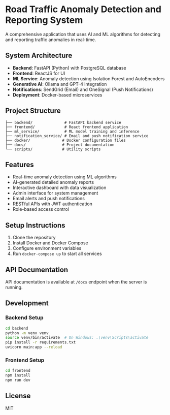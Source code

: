 # Road Traffic Anomaly Detection and Reporting System

A comprehensive application that uses AI and ML algorithms for detecting and reporting traffic anomalies in real-time.

## System Architecture

- **Backend**: FastAPI (Python) with PostgreSQL database
- **Frontend**: ReactJS for UI
- **ML Service**: Anomaly detection using Isolation Forest and AutoEncoders
- **Generative AI**: Ollama and GPT-4 integration
- **Notifications**: SendGrid (Email) and OneSignal (Push Notifications)
- **Deployment**: Docker-based microservices

## Project Structure

```
├── backend/              # FastAPI backend service
├── frontend/             # React frontend application
├── ml_service/           # ML model training and inference
├── notification_service/ # Email and push notification service
├── docker/              # Docker configuration files
├── docs/                # Project documentation
└── scripts/             # Utility scripts
```

## Features

- Real-time anomaly detection using ML algorithms
- AI-generated detailed anomaly reports
- Interactive dashboard with data visualization
- Admin interface for system management
- Email alerts and push notifications
- RESTful APIs with JWT authentication
- Role-based access control

## Setup Instructions

1. Clone the repository
2. Install Docker and Docker Compose
3. Configure environment variables
4. Run `docker-compose up` to start all services

## API Documentation

API documentation is available at `/docs` endpoint when the server is running.

## Development

### Backend Setup
```bash
cd backend
python -m venv venv
source venv/bin/activate  # On Windows: .\venv\Scripts\activate
pip install -r requirements.txt
uvicorn main:app --reload
```

### Frontend Setup
```bash
cd frontend
npm install
npm run dev
```

## License

MIT